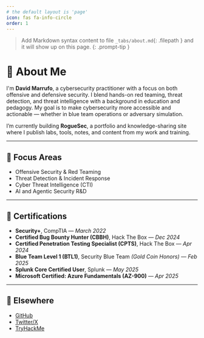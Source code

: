 ```yaml
---
# the default layout is 'page'
icon: fas fa-info-circle
order: 1
---
```


> Add Markdown syntax content to file `_tabs/about.md`{: .filepath } and it will show up on this page.
{: .prompt-tip }

# 👋 About Me

I'm **David Marrufo**, a cybersecurity practitioner with a focus on both offensive and defensive security. I blend hands-on red teaming, threat detection, and threat intelligence with a background in education and pedagogy. My goal is to make cybersecurity more accessible and actionable — whether in blue team operations or adversary simulation.

I’m currently building **RogueSec**, a portfolio and knowledge-sharing site where I publish labs, tools, notes, and content from my work and training.

---

## 🎯 Focus Areas
- Offensive Security & Red Teaming
- Threat Detection & Incident Response
- Cyber Threat Intelligence (CTI)
- AI and Agentic Security R&D

---

## 📜 Certifications

- **Security+**, CompTIA — *March 2022*
- **Certified Bug Bounty Hunter (CBBH)**, Hack The Box — *Dec 2024*
- **Certified Penetration Testing Specialist (CPTS)**, Hack The Box — *Apr 2024*
- **Blue Team Level 1 (BTL1)**, Security Blue Team *(Gold Coin Honors)* — *Feb 2025*
- **Splunk Core Certified User**, Splunk — *May 2025*
- **Microsoft Certified: Azure Fundamentals (AZ-900)** — *Apr 2025*

---
## 🔗 Elsewhere
- [GitHub](https://github.com/R0gueSec)
- [Twitter/X](https://www.x.com/RogueSec_)
- [TryHackMe](https://tryhackme.com/p/therogue1)
